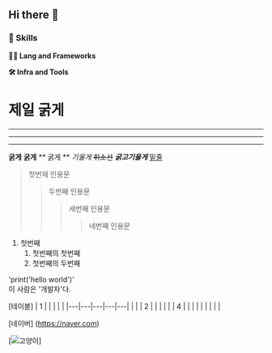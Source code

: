 ## Hi there 👋

### 🦾 Skills
**🧑‍💻 Lang and Frameworks**


**🛠️ Infra and Tools**

# 제일 굵게
***
---
___

**굵게**
__굵게__
** 굵게 **
*기울게*
~~취소선~~
***굵고기울게***
<u>밑줄</u>

> 첫번재 인용문
>> 두번째 인용문
>>> 세번째 인용문
>>>> 네번째 인용문

1. 첫번째
   1. 첫번째의 첫번째
   2. 첫번째의 두번째
  
'print('hello world')'<br>
이 사람은 '개발자'다.

[테이블]
| 1 |   |   |   |   |
|---|---|---|---|---|
|   |   | 2 |   |   |
|   |   | 4 |   |   |
|   |   |   |   |   |

[네이버] (https://naver.com)

[![고양이](https://imgur.com/U5Kff6p)] 
<!--
**JiyeonJeong02/JiyeonJeong02** is a ✨ _special_ ✨ repository because its `README.md` (this file) appears on your GitHub profile.

Here are some ideas to get you started:

- 🔭 I’m currently working on ...
- 🌱 I’m currently learning ...
- 👯 I’m looking to collaborate on ...
- 🤔 I’m looking for help with ...
- 💬 Ask me about ...
- 📫 How to reach me: ...
- 😄 Pronouns: ...
- ⚡ Fun fact: ...
-->
